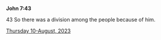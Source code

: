 **John 7:43**

43 So there was a division among the people because of him.

[Thursday 10-August, 2023](https://getbible.net/kjv/John/7/43)
